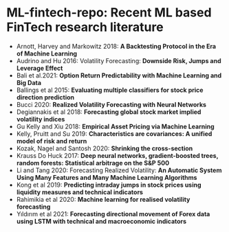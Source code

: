 # ML-fintech-repo: Recent ML based FinTech research literature

- Arnott, Harvey and Markowitz 2018: **A Backtesting Protocol in the Era of Machine Learning**
- Audrino and Hu 2016: Volatility Forecasting: **Downside Risk, Jumps and Leverage Effect**
- Bali et al.2021: **Option Return Predictability with Machine Learning and Big Data**
- Ballings et al 2015: **Evaluating multiple classifiers for stock price direction prediction**
- Bucci 2020: **Realized Volatility Forecasting with Neural Networks**
- Degiannakis et al 2018: **Forecasting global stock market implied volatility indices**
- Gu Kelly and Xiu 2018: **Empirical Asset Pricing via Machine Learning**
- Kelly, Pruitt and Su 2019: **Characteristics are covariances: A unified model of risk and return**
- Kozak, Nagel and Santosh 2020: **Shrinking the cross-section**
- Krauss Do Huck 2017: **Deep neural networks, gradient-boosted trees, random forests: Statistical arbitrage on the S&P 500**
- Li and Tang 2020: Forecasting Realized Volatility: **An Automatic System Using Many Features and Many Machine Learning Algorithms**
- Kong et al 2019: **Predicting intraday jumps in stock prices using liquidity measures and technical indicators**
- Rahimikia et al 2020: **Machine learning for realised volatility forecasting**
- Yıldırım et al 2021: **Forecasting directional movement of Forex data using LSTM with technical and macroeconomic indicators**
